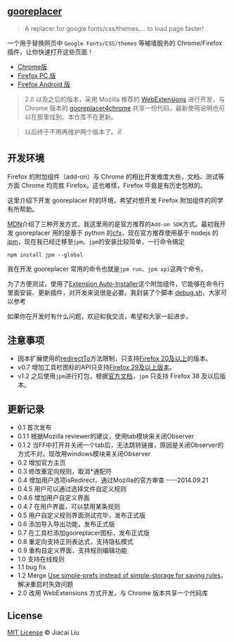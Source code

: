 ## [gooreplacer](http://liujiacai.net/gooreplacer)

> A replacer for google fonts/css/themes.... to load page faster!

一个用于替换网页中 `Google Fonts/CSS/themes` 等被墙服务的 Chrome/Firefox 插件，让你快速打开这些页面！

- [Chrome版](https://chrome.google.com/webstore/detail/gooreplacer/jnlkjeecojckkigmchmfoigphmgkgbip)
- [Firefox PC 版](https://addons.mozilla.org/zh-CN/firefox/addon/gooreplacer/)
- [Firefox Android 版](https://github.com/jiacai2050/gooreplacer/tree/android)

> 2.0 以及之后的版本，采用 Mozilla 推荐的 [WebExtensions](https://developer.mozilla.org/en-US/Add-ons/WebExtensions) 进行开发，与 Chrome 版本的 [gooreplacer4chrome](https://github.com/jiacai2050/gooreplacer4chrome) 共享一份代码，最新使用说明也可以在那里找到。本仓库不在更新。

> 以后终于不用再维护两个版本了。✌️


## 开发环境

Firefox 的附加组件（add-on）与 Chrome 的相比开发难度大些，文档、测试等方面 Chrome 均完胜 Firefox。这也难怪，Firefox 毕竟是有历史包袱的。

这里介绍下开发 gooreplacer 时的环境，希望对想开发 Firefox 附加组件的同学有所帮助。

[MDN](https://developer.mozilla.org/en-US/Add-ons)介绍了三种开发方式，我这里用的是官方推荐的`Add-on SDK`方式。最初我开发 gooreplacer 用的是基于 python 的[cfx](https://developer.mozilla.org/en-US/Add-ons/SDK/Tools/cfx)，现在官方推荐使用基于 nodejs 的 [jpm](https://developer.mozilla.org/en-US/Add-ons/SDK/Tools/jpm)，现在我已经迁移至`jpm`。`jpm`的安装比较简单，一行命令搞定
```
npm install jpm --global
```
我在开发 gooreplacer 常用的命令也就是`jpm run`、`jpm xpi`这两个命令。

为了方便测试，使用了[Extension Auto-Installer](https://addons.mozilla.org/en-US/firefox/addon/autoinstaller/)这个附加组件，它能够在命令行里面安装、更新插件，对开发来说很是必要。我封装了个脚本 [debug.sh](debug.sh)，大家可以参考


如果你在开发时有什么问题，欢迎和我交流，希望和大家一起进步。

<a name="warn"></a>
## 注意事项

- 因本扩展使用的[redirectTo](https://developer.mozilla.org/en-US/docs/Mozilla/Tech/XPCOM/Reference/Interface/nsIHttpChannel#redirectTo%28%29)方法限制，只支持[Firefox 20及以上](https://developer.mozilla.org/en-US/docs/Mozilla/Gecko/Versions)的版本。
- v0.7 增加工具栏图标的API只支持[Firefox 29及以上版本](https://developer.mozilla.org/en-US/Add-ons/SDK/Tutorials/Adding_a_Button_to_the_Toolbar)。
- v1.2 之后使用`jpm`进行打包，根据[官方文档](https://developer.mozilla.org/en-US/Add-ons/SDK/Tools/jpm)，`jpm` 只支持 Firefox 38 及以后版本。

<a name="changelog"></a>
## 更新记录
- 0.1 首次发布
- 0.1.1 根据Mozilla reviewer的建议，使用tab模块来关闭Observer
- 0.1.2 当FF中打开并关闭一个tab后，无法跳转链接，原因是关闭Observer的方式不对。现改用windows模块来关闭Observer
- 0.2 增加官方主页
- 0.3 修改重定向规则，取消\*通配符
- 0.4 增加用户选项isRedirect，通过Mozilla的官方审查 ----2014.09.21
- 0.4.5 用户可以通过选择文件自定义规则
- 0.4.6 增加用户自定义界面
- 0.4.7 在用户界面，可以禁用某条规则
- 0.5 用户自定义规则界面测试完毕，发布正式版
- 0.6 添加导入导出功能，发布正式版
- 0.7 在工具栏添加gooreplacer图标，发布正式版
- 0.8 重定向支持正则表达式，支持隐私模式
- 0.9 重构自定义界面，支持规则编辑功能
- 1.0 支持在线规则
- 1.1 bug fix
- 1.2 Merge [Use simple-prefs instead of simple-storage for saving rules](https://github.com/jiacai2050/gooreplacer/pull/16)，解决重启时失效问题
- 2.0 改用 WebExtensions 方式开发，与 Chrome 版本共享一个代码库

## License

[MIT License](http://liujiacai.net/license/MIT.html?year=2015) © Jiacai Liu
